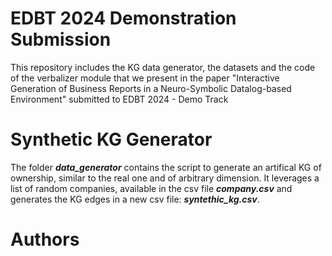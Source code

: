 # EDBT 2024 Demonstration Submission
 This repository includes the KG data generator, the datasets and the code of the verbalizer module that we present in the paper "Interactive Generation of Business Reports in a Neuro-Symbolic Datalog-based Environment" submitted to EDBT 2024 - Demo Track


# Synthetic KG Generator
The folder ***data_generator*** contains the script to generate an artifical KG of ownership, similar to the real one and of arbitrary dimension. It leverages a list of random companies, available in the csv file ***company.csv*** and generates the KG edges in a new csv file: ***syntethic_kg.csv***.

# Authors

